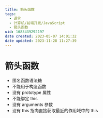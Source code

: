 ```yaml
---
title: 箭头函数
tags:
  - 语言
  - 计算机/前端开发/JavaScript
  - 箭头函数
uid: 1683439292197
date created: 2023-05-07 14:01:32
date updated: 2023-11-28 11:27:39
---
```


# 箭头函数

- 匿名函数语法糖
- 不能用于构造函数
- 没有 prototype 属性
- 不能绑定 this
- 没有 arguments 参数
- 没有 this 指向直接获取最近的作用域中的 this
